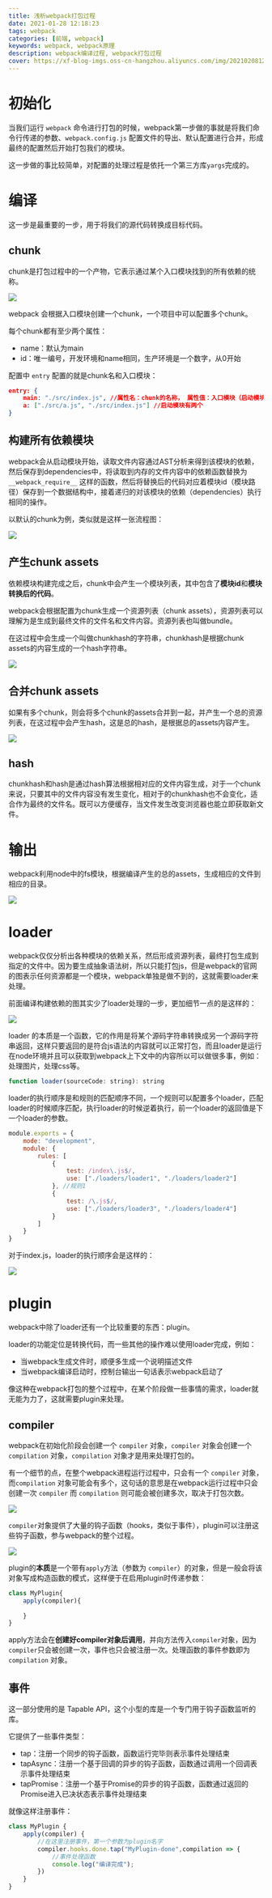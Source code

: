 ```yaml
---
title: 浅析webpack打包过程
date: 2021-01-28 12:18:23
tags: webpack
categories: [前端, webpack]
keywords: webpack, webpack原理
description: webpack编译过程, webpack打包过程
cover: https://xf-blog-imgs.oss-cn-hangzhou.aliyuncs.com/img/20210208124813.png
---
```


# 初始化

当我们运行 `webpack` 命令进行打包的时候，webpack第一步做的事就是将我们命令行传递的参数、`webpack.config.js` 配置文件的导出、默认配置进行合并，形成最终的配置然后开始打包我们的模块。

这一步做的事比较简单，对配置的处理过程是依托一个第三方库`yargs`完成的。

# 编译

这一步是最重要的一步，用于将我们的源代码转换成目标代码。

## chunk

chunk是打包过程中的一个产物，它表示通过某个入口模块找到的所有依赖的统称。

![](https://xf-blog-imgs.oss-cn-hangzhou.aliyuncs.com/img/20210128133747.png)

webpack 会根据入口模块创建一个chunk，一个项目中可以配置多个chunk。

每个chunk都有至少两个属性：

- name：默认为main
- id：唯一编号，开发环境和name相同，生产环境是一个数字，从0开始

配置中 `entry` 配置的就是chunk名和入口模块：

```json
entry: {
    main: "./src/index.js", //属性名：chunk的名称， 属性值：入口模块（启动模块）
    a: ["./src/a.js", "./src/index.js"] //启动模块有两个
}
```

## 构建所有依赖模块

webpack会从启动模块开始，读取文件内容通过AST分析来得到该模块的依赖，然后保存到dependencies中，将读取到内存的文件内容中的依赖函数替换为 `__webpack_require__` 这样的函数，然后将替换后的代码对应着模块id（模块路径）保存到一个数据结构中，接着递归的对该模块的依赖（dependencies）执行相同的操作。

以默认的chunk为例，类似就是这样一张流程图：

![](https://xf-blog-imgs.oss-cn-hangzhou.aliyuncs.com/img/20210128130706.png)

## 产生chunk assets

依赖模块构建完成之后，chunk中会产生一个模块列表，其中包含了**模块id**和**模块转换后的代码**。

webpack会根据配置为chunk生成一个资源列表（chunk assets），资源列表可以理解为是生成到最终文件的文件名和文件内容。资源列表也叫做bundle。

在这过程中会生成一个叫做chunkhash的字符串，chunkhash是根据chunk assets的内容生成的一个hash字符串。

![](https://xf-blog-imgs.oss-cn-hangzhou.aliyuncs.com/img/20210128131652.png)

## 合并chunk assets

如果有多个chunk，则会将多个chunk的assets合并到一起，并产生一个总的资源列表，在这过程中会产生hash，这是总的hash，是根据总的assets内容产生。

![](https://xf-blog-imgs.oss-cn-hangzhou.aliyuncs.com/img/20210128132719.png)

## hash

chunkhash和hash是通过hash算法根据相对应的文件内容生成，对于一个chunk来说，只要其中的文件内容没有发生变化，相对于的chunkhash也不会变化，适合作为最终的文件名。既可以方便缓存，当文件发生改变浏览器也能立即获取新文件。

# 输出

webpack利用node中的fs模块，根据编译产生的总的assets，生成相应的文件到相应的目录。

![](https://xf-blog-imgs.oss-cn-hangzhou.aliyuncs.com/img/20210128132935.png)

# loader

webpack仅仅分析出各种模块的依赖关系，然后形成资源列表，最终打包生成到指定的文件中。因为要生成抽象语法树，所以只能打包js，但是webpack的官网的图表示任何资源都是一个模块，webpack单独是做不到的，这就需要loader来处理。

前面编译构建依赖的图其实少了loader处理的一步，更加细节一点的是这样的：

![](https://xf-blog-imgs.oss-cn-hangzhou.aliyuncs.com/img/20210129114616.png)

loader 的本质是一个函数，它的作用是将某个源码字符串转换成另一个源码字符串返回，这样只要返回的是符合js语法的内容就可以正常打包，而且loader是运行在node环境并且可以获取到webpack上下文中的内容所以可以做很多事，例如：处理图片，处理css等。

```js
function loader(sourceCode: string): string
```

loader的执行顺序是和规则的匹配顺序不同，一个规则可以配置多个loader，匹配loader的时候顺序匹配，执行loader的时候逆着执行，前一个loader的返回值是下一个loader的参数。

```js
module.exports = {
    mode: "development",
    module: {
        rules: [
            {
                test: /index\.js$/, 
                use: ["./loaders/loader1", "./loaders/loader2"] 
            }, //规则1
            {
                test: /\.js$/,
                use: ["./loaders/loader3", "./loaders/loader4"] 
            } 
        ]
    }
}
```

对于index.js，loader的执行顺序会是这样的：

![](https://xf-blog-imgs.oss-cn-hangzhou.aliyuncs.com/img/20210129120720.png)

# plugin

webpack中除了loader还有一个比较重要的东西：plugin。

loader的功能定位是转换代码，而一些其他的操作难以使用loader完成，例如：

- 当webpack生成文件时，顺便多生成一个说明描述文件
- 当webpack编译启动时，控制台输出一句话表示webpack启动了

像这种在webpack打包的整个过程中，在某个阶段做一些事情的需求，loader就无能为力了，这就需要plugin来处理。

## compiler

webpack在初始化阶段会创建一个 `compiler` 对象，`compiler` 对象会创建一个 `compilation` 对象，`compilation` 对象才是用来处理打包的。

有一个细节的点，在整个webpack进程运行过程中，只会有一个 `compiler` 对象，而`compilation` 对象可能会有多个，这句话的意思是在webpack运行过程中只会创建一次 `compiler` 而 `compilation` 则可能会被创建多次，取决于打包次数。

![](https://xf-blog-imgs.oss-cn-hangzhou.aliyuncs.com/img/20210129123234.png)

`compiler`对象提供了大量的钩子函数（hooks，类似于事件），plugin可以注册这些钩子函数，参与webpack的整个过程。

![](https://xf-blog-imgs.oss-cn-hangzhou.aliyuncs.com/img/20210129123354.png)

plugin的**本质**是一个带有`apply`方法（参数为 `compiler`）的对象，但是一般会将该对象写成构造函数的模式，这样便于在启用plugin时传递参数：

```js
class MyPlugin{
    apply(compiler){
		
    }
}
```

apply方法会在**创建好compiler对象后调用**，并向方法传入`compiler`对象，因为`compiler`只会被创建一次，事件也只会被注册一次。处理函数的事件参数即为 `compilation` 对象。

## 事件

这一部分使用的是 Tapable API，这个小型的库是一个专门用于钩子函数监听的库。

它提供了一些事件类型：

- tap：注册一个同步的钩子函数，函数运行完毕则表示事件处理结束
- tapAsync：注册一个基于回调的异步的钩子函数，函数通过调用一个回调表示事件处理结束
- tapPromise：注册一个基于Promise的异步的钩子函数，函数通过返回的Promise进入已决状态表示事件处理结束

就像这样注册事件：

```js
class MyPlugin {
    apply(compiler) {
        //在这里注册事件，第一个参数为plugin名字
        compiler.hooks.done.tap("MyPlugin-done",compilation => {
            //事件处理函数
            console.log("编译完成");
        })
    }
}
```